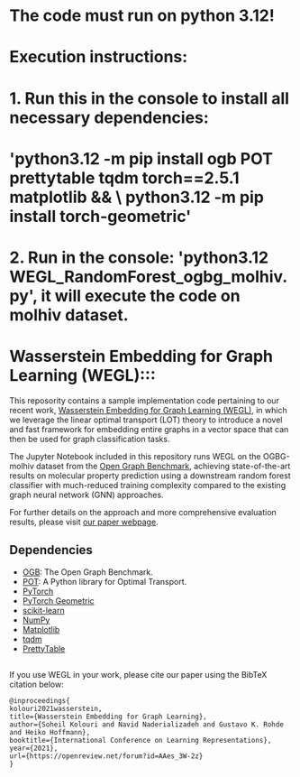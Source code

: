 # The code must run on python 3.12!

# Execution instructions:
#         1. Run this in the console to install all necessary dependencies:
#               'python3.12 -m pip install ogb POT prettytable tqdm torch==2.5.1 matplotlib && \ python3.12 -m pip install torch-geometric'      
#         2. Run in the console: 'python3.12 WEGL_RandomForest_ogbg_molhiv.py', it will execute the code on molhiv dataset.

# Wasserstein Embedding for Graph Learning (WEGL):::

This reposority contains a sample implementation code pertaining to our recent work, [Wasserstein Embedding for Graph Learning (WEGL)](https://arxiv.org/abs/2006.09430), in which we leverage the linear optimal transport (LOT) theory to introduce a novel and fast framework for embedding entire graphs in a vector space that can then be used for graph classification tasks.

The Jupyter Notebook included in this repository runs WEGL on the OGBG-molhiv dataset from the [Open Graph Benchmark](https://ogb.stanford.edu/), achieving state-of-the-art results on molecular property prediction using a downstream random forest classifier with much-reduced training complexity compared to the existing graph neural network (GNN) approaches.

For further details on the approach and more comprehensive evaluation results, please visit [our paper webpage](https://skolouri.github.io/wegl/).

## Dependencies

* [OGB](https://ogb.stanford.edu/): The Open Graph Benchmark.
* [POT](https://pythonot.github.io/): A Python library for Optimal Transport.
* [PyTorch](https://pytorch.org/)
* [PyTorch Geometric](https://pytorch-geometric.readthedocs.io/en/latest/)
* [scikit-learn](https://scikit-learn.org/stable/)
* [NumPy](https://numpy.org/)
* [Matplotlib](https://matplotlib.org/)
* [tqdm](https://tqdm.github.io/)
* [PrettyTable](https://pypi.org/project/PrettyTable/)


##

If you use WEGL in your work, please cite our paper using the BibTeX citation below:

```
@inproceedings{
kolouri2021wasserstein,
title={Wasserstein Embedding for Graph Learning},
author={Soheil Kolouri and Navid Naderializadeh and Gustavo K. Rohde and Heiko Hoffmann},
booktitle={International Conference on Learning Representations},
year={2021},
url={https://openreview.net/forum?id=AAes_3W-2z}
}
```
